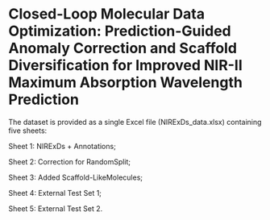 # Closed-Loop Molecular Data Optimization: Prediction-Guided Anomaly Correction and Scaffold Diversification for Improved NIR-II Maximum Absorption Wavelength Prediction

The dataset is provided as a single Excel file (NIRExDs_data.xlsx) containing five sheets:

Sheet 1: NIRExDs + Annotations;

Sheet 2: Correction for RandomSplit;

Sheet 3: Added Scaffold-LikeMolecules;

Sheet 4: External Test Set 1;

Sheet 5: External Test Set 2.

